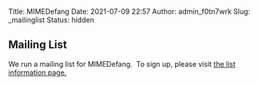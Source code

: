 Title: MIMEDefang
Date: 2021-07-09 22:57
Author: admin_f0tn7wrk
Slug: _mailinglist
Status: hidden

## Mailing List

We run a mailing list for MIMEDefang.  To sign up, please visit [the list information page.](https://lists.mimedefang.org/mailman/listinfo/mimedefang_lists.mimedefang.org)
